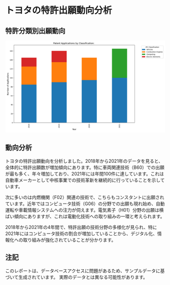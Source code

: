 
# トヨタの特許出願動向分析

## 特許分類別出願動向

![特許分類別出願動向](トヨタ_classification_trend.png)

## 動向分析


トヨタの特許出願動向を分析しました。2018年から2021年のデータを見ると、全体的に特許出願数が増加傾向にあります。特に車両関連技術（B60）での出願が最も多く、年々増加しており、2021年には年間100件に達しています。これは自動車メーカーとして中核事業での技術革新を継続的に行っていることを示しています。

次に多いのは内燃機関（F02）関連の技術で、こちらもコンスタントに出願されています。近年ではコンピュータ技術（G06）の分野での出願も現れ始め、自動運転や車載情報システムへの注力が伺えます。電気素子（H01）分野の出願は横ばい傾向にありますが、これは電動化技術への取り組みの一環と考えられます。

2018年から2021年の4年間で、特許出願の技術分野の多様化が見られ、特に2021年にはコンピュータ技術の割合が増加していることから、デジタル化、情報化への取り組みが強化されていることが分かります。


## 注記

このレポートは、データベースアクセスに問題があるため、サンプルデータに基づいて生成されています。
実際のデータとは異なる可能性があります。

